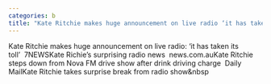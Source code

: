 ```yaml
---
categories: b
title: "Kate Ritchie makes huge announcement on live radio ‘it has taken its toll’  7NEWS"
---
```

Kate Ritchie makes huge announcement on live radio: ‘it has taken its toll’&nbsp;&nbsp;7NEWSKate Richie’s surprising radio news&nbsp;&nbsp;news.com.auKate Ritchie steps down from Nova FM drive show after drink driving charge&nbsp;&nbsp;Daily MailKate Ritchie takes surprise break from radio show&nbsp